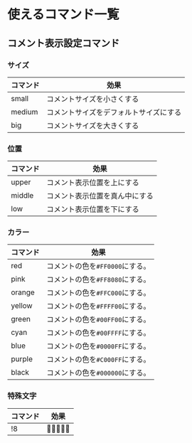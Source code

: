 # 使えるコマンド一覧

## コメント表示設定コマンド

### サイズ

|コマンド|効果|
|--|--|
|small |コメントサイズを小さくする          |
|medium|コメントサイズをデフォルトサイズにする|
|big   |コメントサイズを大きくする          |

### 位置

|コマンド|効果|
|--|--|
|upper |コメント表示位置を上にする    |
|middle|コメント表示位置を真ん中にする |
|low   |コメント表示位置を下にする    |

### カラー

|コマンド|効果|
|--|--|
|red   |コメントの色を`#FF0000`にする。|
|pink  |コメントの色を`#FF8080`にする。|
|orange|コメントの色を`#FFC000`にする。|
|yellow|コメントの色を`#FFFF00`にする。|
|green |コメントの色を`#00FF00`にする。|
|cyan  |コメントの色を`#00FFFF`にする。|
|blue  |コメントの色を`#0000FF`にする。|
|purple|コメントの色を`#C000FF`にする。|
|black |コメントの色を`#000000`にする。|

### 特殊文字

|コマンド|効果|
|--|--|
|!8| :clap::clap::clap::clap::clap:|
